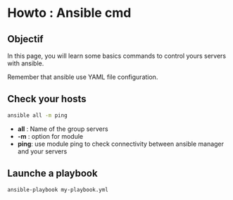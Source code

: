 # Howto : Ansible cmd

## Objectif
In this page, you will learn some basics commands to control yours servers with ansible.

Remember that ansible use YAML file configuration.

## Check your hosts
```bash
ansible all -m ping
```


* __all__ : Name of the group servers
* __-m__ : option for module
* __ping__: use module ping to check connectivity between ansible manager and your servers


## Launche a playbook
```bash
ansible-playbook my-playbook.yml
```
